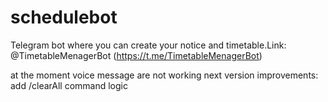 # schedulebot
Telegram bot where you can create your notice and timetable.Link: @TimetableMenagerBot (https://t.me/TimetableMenagerBot)

at the moment voice message are not working
next version improvements: add /clearAll command logic
